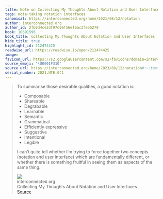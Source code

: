 ```yaml
---
title: Note on Collecting My Thoughts About Notation and User Interfaces via interconnected.org
tags: note-taking notation interfaces
canonical: https://interconnected.org/home/2021/08/12/notation
author: interconnected.org
author_id: 2fb0d4ce2df97d0ef56ef6ac3fe55279
book: 10391595
book_title: Collecting My Thoughts About Notation and User Interfaces
hide_title: true
highlight_id: 212474425
readwise_url: https://readwise.io/open/212474425
image:
favicon_url: https://s2.googleusercontent.com/s2/favicons?domain=interconnected.org
source_emoji: "\U0001F310"
source_url: https://interconnected.org/home/2021/08/12/notation#:~:text=To%20summarise%20those,the%20same%20thing.
serial_number: 2021.NTE.041
---
```

> To summarise those desirable qualities, a good notation is:
> 
> - Composable
> - Shareable
> - Degrabable
> - Learnable
> - Semantic
> - Grammatical
> - Efficiently expressive
> - Suggestive
> - Intentional
> - Legible
> 
> I can’t quite tell whether I’m trying to force together two concepts (notation and user interface) which are fundamentally different, or whether there is something fruitful in seeing them as aspects of the same thing.
> <div class="quoteback-footer"><div class="quoteback-avatar"><img class="mini-favicon" src="https://s2.googleusercontent.com/s2/favicons?domain=interconnected.org"></div><div class="quoteback-metadata"><div class="metadata-inner"><span style="display:none">FROM:</span><div aria-label="interconnected.org" class="quoteback-author"> interconnected.org</div><div aria-label="Collecting My Thoughts About Notation and User Interfaces" class="quoteback-title"> Collecting My Thoughts About Notation and User Interfaces</div></div></div><div class="quoteback-backlink"><a target="_blank" aria-label="go to the full text of this quotation" rel="noopener" href="https://interconnected.org/home/2021/08/12/notation#:~:text=To%20summarise%20those,the%20same%20thing." class="quoteback-arrow"> Source</a></div></div>